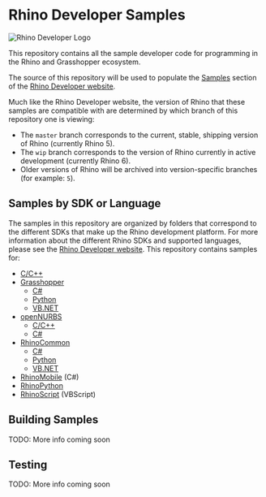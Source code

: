 # Rhino Developer Samples

![Rhino Developer Logo](http://developer.rhino3d.com/images/apple-touch-icon-180x180-precomposed.png)

This repository contains all the sample developer code for programming in the Rhino and Grasshopper ecosystem.

The source of this repository will be used to populate the [Samples](http://developer.rhino3d.com/samples/) section of the [Rhino Developer website](http://developer.rhino3d.com/).

Much like the Rhino Developer website, the version of Rhino that these samples are compatible with are determined by which branch of this repository one is viewing:

- The `master` branch corresponds to the current, stable, shipping version of Rhino (currently Rhino 5).
- The `wip` branch corresponds to the version of Rhino currently in active development (currently Rhino 6).
- Older versions of Rhino will be archived into version-specific branches (for example: `5`).

## Samples by SDK or Language

The samples in this repository are organized by folders that correspond to the different SDKs that make up the Rhino development platform.  For more information about the different Rhino SDKs and supported languages, please see the [Rhino Developer website](http://developer.rhino3d.com/).  This repository contains samples for:

- [C/C++](cpp)
- [Grasshopper](grasshopper)
  - [C#](grasshopper/cs)
  - [Python](grasshopper/py)
  - [VB.NET](grasshopper/vb)
- [openNURBS](opennurbs)
  - [C/C++](opennurbs/cpp)
  - [C#](opennurbs/cs)
- [RhinoCommon](rhinocommon)
  - [C#](rhinocommon/cs)
  - [Python](rhinocommon/py)
  - [VB.NET](rhinocommon/vb)
- [RhinoMobile](rhinomobile) (C#)
- [RhinoPython](rhinopython)
- [RhinoScript](rhinoscript) (VBScript)

## Building Samples

TODO: More info coming soon

## Testing

TODO: More info coming soon
